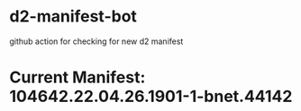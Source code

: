 # d2-manifest-bot
github action for checking for new d2 manifest

# Current Manifest: 104642.22.04.26.1901-1-bnet.44142